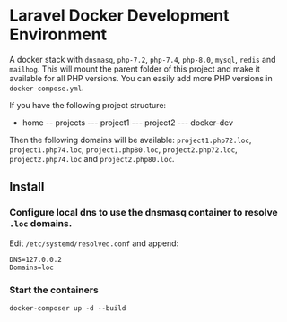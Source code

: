 # Laravel Docker Development Environment

A docker stack with `dnsmasq`, `php-7.2`, `php-7.4`, `php-8.0`, `mysql`, `redis` and `mailhog`. This will mount the parent folder of this project and make it available for all PHP versions. You can easily add more PHP versions in `docker-compose.yml`.

If you have the following project structure:
- home
-- projects
--- project1
--- project2
--- docker-dev

Then the following domains will be available: `project1.php72.loc`, `project1.php74.loc`, `project1.php80.loc`, `project2.php72.loc`, `project2.php74.loc` and `project2.php80.loc`.

## Install

### Configure local dns to use the dnsmasq container to resolve `.loc` domains.
Edit `/etc/systemd/resolved.conf` and append:
```
DNS=127.0.0.2
Domains=loc
```

### Start the containers
```
docker-composer up -d --build
```


